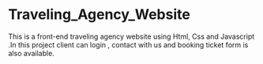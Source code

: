# Traveling_Agency_Website
 This is a front-end traveling agency website using Html, Css and Javascript .In this project client can login , contact with us and booking ticket form is also available.
